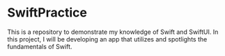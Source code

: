 # SwiftPractice
This is a repository to demonstrate my knowledge of Swift and SwiftUI.
In this project, I will be developing an app that utilizes and spotlights the fundamentals of Swift.
